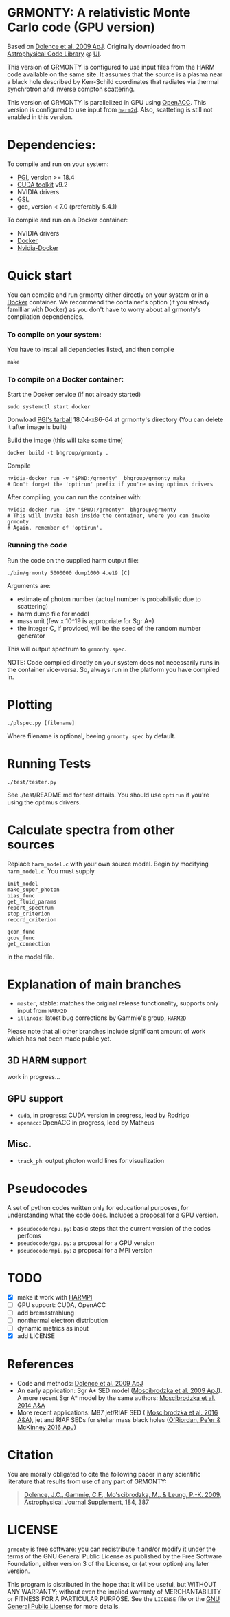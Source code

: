 GRMONTY: A relativistic Monte Carlo code (GPU version)
==========================================

Based on [Dolence et al. 2009 ApJ](http://adsabs.harvard.edu/abs/2009ApJS..184..387D). Originally downloaded from [Astrophysical Code Library](http://rainman.astro.illinois.edu/codelib/) @ [UI](http://illinois.edu).

This version of GRMONTY is configured to use input files from the HARM code available on the same site. It assumes that the source is a plasma near a black hole described by Kerr-Schild coordinates that radiates via thermal synchrotron and inverse compton scattering.

This version of GRMONTY is parallelized in GPU using [OpenACC](https://www.openacc.org). This version is configured to use input from [`harm2d`](http://rainman.astro.illinois.edu/codelib/codes/ham2d/src/). Also, scatteting
is still not enabled in this version.


# Dependencies:
To compile and run on your system:

- [PGI](https://www.pgroup.com/products/community.htm), version >= 18.4
- [CUDA toolkit](https://developer.nvidia.com/cuda-toolkit) v9.2
- NVIDIA drivers
- [GSL](https://www.gnu.org/software/gsl/)
- gcc, version < 7.0 (preferably 5.4.1)

To compile and run on a Docker container:

- NVIDIA drivers
- [Docker](https://www.docker.com/)
- [Nvidia-Docker](https://github.com/NVIDIA/nvidia-docker)

# Quick start

You can compile and run grmonty either directly on your system or in a [Docker](https://www.docker.com/) container. We recommend the container's option (if you already familliar with Docker) as you don't have to worry about all grmonty's compilation dependencies.

### To compile on your system:

You have to install all dependecies listed, and then compile

    make

### To compile on a Docker container:

 Start the Docker service (if not already started)

    sudo systemctl start docker

Donwload [PGI's tarball](https://www.pgroup.com/products/community.htm) 18.04-x86-64 at grmonty's directory (You can delete it after image is built)

Build the image (this will take some time)

    docker build -t bhgroup/grmonty .

Compile

    nvidia-docker run -v "$PWD:/grmonty"  bhgroup/grmonty make
    # Don't forget the 'optirun' prefix if you're using optimus drivers

After compiling, you can run the container with:

    nvidia-docker run -itv "$PWD:/grmonty"  bhgroup/grmonty
    # This will invoke bash inside the container, where you can invoke grmonty
    # Again, remember of 'optirun'.


### Running the code
Run the code on the supplied harm output file:

    ./bin/grmonty 5000000 dump1000 4.e19 [C]

Arguments are:

- estimate of photon number (actual number is probabilistic due to scattering)
- harm dump file for model
- mass unit (few x 10^19 is appropriate for Sgr A*)
- the integer C, if provided, will be the seed of the random number generator

This will output spectrum to `grmonty.spec`.

NOTE: Code compiled directly on your system does not necessarily runs in the container vice-versa. So, always run in the platform you have compiled in.

# Plotting

```
./plspec.py [filename]
```

Where filename is optional, beeing `grmonty.spec` by default.

# Running Tests

    ./test/tester.py

See ./test/README.md for test details. You should use `optirun` if you're using
the optimus drivers.

# Calculate spectra from other sources

Replace `harm_model.c` with your own source model.  Begin by modifying `harm_model.c`. You must supply

```
init_model
make_super_photon
bias_func
get_fluid_params
report_spectrum
stop_criterion
record_criterion

gcon_func
gcov_func
get_connection
```

in the model file.

# Explanation of main branches

- `master`, stable: matches the original release functionality, supports only input from `HARM2D`
- `illinois`: latest bug corrections by Gammie's group, `HARM2D`

Please note that all other branches include significant amount of work which has not been made public yet.

## 3D HARM support

work in progress...

## GPU support

- `cuda`, in progress: CUDA version in progress, lead by Rodrigo
- `openacc`: OpenACC in progress, lead by Matheus

## Misc.

- `track_ph`: output photon world lines for visualization

# Pseudocodes

A set of python codes written only for educational purposes, for understanding what the code does. Includes a proposal for a GPU version.

- `pseudocode/cpu.py`: basic steps that the current version of the codes perfoms
- `pseudocode/gpu.py`: a proposal for a GPU version
- `pseudocode/mpi.py`: a proposal for a MPI version

# TODO

- [x] make it work with [HARMPI](https://github.com/atchekho/harmpi)
- [ ] GPU support: CUDA, OpenACC
- [ ] add bremsstrahlung
- [ ] nonthermal electron distribution
- [ ] dynamic metrics as input
- [x] add LICENSE

# References

- Code and methods: [Dolence et al. 2009 ApJ](http://adsabs.harvard.edu/abs/2009ApJS..184..387D)
- An early application: Sgr A\* SED model ([Moscibrodzka et al. 2009 ApJ](http://iopscience.iop.org/article/10.1088/0004-637X/706/1/497/meta)). A more recent Sgr A\* model by the same authors: [Moscibrodzka et al. 2014 A&A](http://www.aanda.org/articles/aa/abs/2014/10/aa24358-14/aa24358-14.html)
- More recent applications: M87 jet/RIAF SED ( [Moscibrodzka et al. 2016 A&A](http://www.aanda.org/articles/aa/abs/2016/02/aa26630-15/aa26630-15.html)), jet and RIAF SEDs for stellar mass black holes ([O'Riordan, Pe'er & McKinney 2016 ApJ](http://iopscience.iop.org/article/10.3847/0004-637X/819/2/95/meta))

# Citation

You are morally obligated to cite the following paper in any scientific literature that results from use of any part of GRMONTY:

> [Dolence, J.C., Gammie, C.F., Mo\'scibrodzka, M., \& Leung, P.-K. 2009, Astrophysical Journal Supplement, 184, 387]((http://adsabs.harvard.edu/abs/2009ApJS..184..387D))


# LICENSE

`grmonty` is free software: you can redistribute it and/or modify it under the terms of the GNU General Public License as published by the Free Software Foundation, either version 3 of the License, or (at your option) any later version.

This program is distributed in the hope that it will be useful, but WITHOUT ANY WARRANTY; without even the implied warranty of MERCHANTABILITY or FITNESS FOR A PARTICULAR PURPOSE.  See the `LICENSE` file or the [GNU General Public License](http://www.gnu.org/licenses/) for more details.
